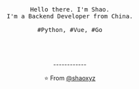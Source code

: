 <p align="center">
  <br>
  <br>
  <br>
  <samp>Hello there. I'm Shao.<br> I'm a Backend Developer from China.<br><br>#Python, #Vue, #Go</samp>
  <br>
  <br>
  <br>
  <br>
</p>
<p align="center">------------</p>
<p align="center">⭐️ From <a href="https://github.com/shaoxyz">@shaoxyz</a></p>
